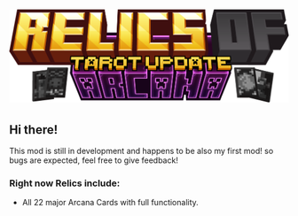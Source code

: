 ![](https://github.com/D4ffi/Relics-Of-Arcana/blob/master/relicsTittle.png)
==========================================================================
## Hi there!
This mod is still in development and happens to be also my first mod! so bugs are expected, feel free to give feedback!
### Right now Relics include:
- All 22 major Arcana Cards with full functionality.
